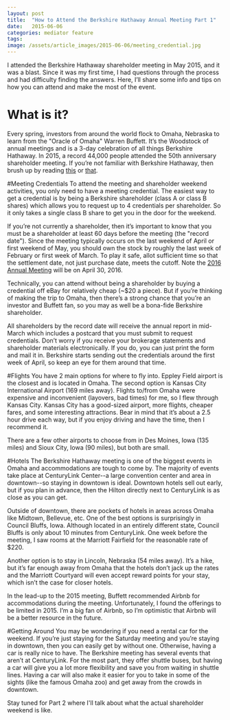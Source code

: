 ```yaml
---
layout: post
title:  "How to Attend the Berkshire Hathaway Annual Meeting Part 1"
date:   2015-06-06
categories: mediator feature
tags:
image: /assets/article_images/2015-06-06/meeting_credential.jpg
---
```


I attended the Berkshire Hathaway shareholder meeting in May 2015, and it was a blast.  Since it was my first time, I had questions through the process and had difficulty finding the answers.  Here, I’ll share some info and tips on how you can attend and make the most of the event.

# What is it?
Every spring, investors from around the world flock to Omaha, Nebraska to learn from the "Oracle of Omaha" Warren Buffett. It’s the Woodstock of annual meetings and is a 3-day celebration of all things Berkshire Hathaway. In 2015, a record 44,000 people attended the 50th anniversary shareholder meeting. If you’re not familiar with Berkshire Hathaway, then brush up by reading [this](http://en.wikipedia.org/wiki/Berkshire_Hathaway "Wikipedia") or [that](http://money.cnn.com/2015/05/04/investing/warren-buffett-berkshire-hathaway-shareholder-meeting-recap/ "Recap of 2015 Meeting").

#Meeting Credentials
To attend the meeting and shareholder weekend activities, you only need to have a meeting credential.  The easiest way to get a credential is by being a Berkshire shareholder (class A or class B shares) which allows you to request up to 4 credentials per shareholder. So it only takes a single class B share to get you in the door for the weekend.

If you’re not currently a shareholder, then it’s important to know that you must be a shareholder at least 60 days before the meeting (the "record date").  Since the meeting typically occurs on the last weekend of April or first weekend of May, you should own the stock by roughly the last week of February or first week of March.  To play it safe, allot sufficient time so that the settlement date, not just purchase date, meets the cutoff.  Note the [2016 Annual Meeting](http://www.berkshirehathaway.com/sharehold.html) will be on April 30, 2016.

Technically, you can attend without being a shareholder by buying a credential off eBay for relatively cheap (~$20 a piece). But if you’re thinking of making the trip to Omaha, then there’s a strong chance that you’re an investor and Buffett fan, so you may as well be a bona-fide Berkshire shareholder.

All shareholders by the record date will receive the annual report in mid-March which includes a postcard that you must submit to request credentials.  Don’t worry if you receive your brokerage statements and shareholder materials electronically.  If you do, you can just print the form and mail it in.  Berkshire starts sending out the credentials around the first week of April, so keep an eye for them around that time.

#Flights
You have 2 main options for where to fly into. Eppley Field airport is the closest and is located in Omaha.  The second option is Kansas City International Airport (169 miles away). Flights to/from Omaha were expensive and inconvenient (layovers, bad times) for me, so I flew through Kansas City. Kansas City has a good-sized airport, more flights, cheaper fares, and some interesting attractions. Bear in mind that it’s about a 2.5 hour drive each way, but if you enjoy driving and have the time, then I recommend it.

There are a few other airports to choose from in Des Moines, Iowa (135 miles) and Sioux City, Iowa (90 miles), but both are small.

#Hotels
The Berkshire Hathaway meeting is one of the biggest events in Omaha and accommodations are tough to come by. The majority of events take place at CenturyLink Center--a large convention center and area in downtown--so staying in downtown is ideal.  Downtown hotels sell out early, but if you plan in advance, then the Hilton directly next to CenturyLink is as close as you can get.

Outside of downtown, there are pockets of hotels in areas across Omaha like Midtown, Bellevue, etc.  One of the best options is surprisingly in Council Bluffs, Iowa.  Although located in an entirely different state, Council Bluffs is only about 10 minutes from CenturyLink.  One week before the meeting, I saw rooms at the Marriott Fairfield for the reasonable rate of $220.

Another option is to stay in Lincoln, Nebraska (54 miles away).  It’s a hike, but it’s far enough away from Omaha that the hotels don’t jack up the rates and the Marriott Courtyard will even accept reward points for your stay, which isn’t the case for closer hotels.

In the lead-up to the 2015 meeting, Buffett recommended Airbnb for accommodations during the meeting.  Unfortunately, I found the offerings to be limited in 2015.  I’m a big fan of Airbnb, so I’m optimistic that Airbnb will be a better resource in the future.

#Getting Around
You may be wondering if you need a rental car for the weekend. If you’re just staying for the Saturday meeting and you’re staying in downtown, then you can easily get by without one.  Otherwise, having a car is really nice to have.  The Berkshire meeting has several events that aren’t at CenturyLink.  For the most part, they offer shuttle buses, but having a car will give you a lot more flexibility and save you from waiting in shuttle lines. Having a car will also make it easier for you to take in some of the sights (like the famous Omaha zoo) and get away from the crowds in downtown.

Stay tuned for Part 2 where I'll talk about what the actual shareholder weekend is like.
